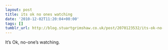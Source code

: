 ```yaml
---
layout: post
title: its ok no ones watching
date: '2010-12-02T11:20:04+00:00'
tags: []
tumblr_url: http://blog.stuartgrimshaw.co.uk/post/2070123532/its-ok-no-ones-watching
---
```

It’s Ok, no-one’s watching.
